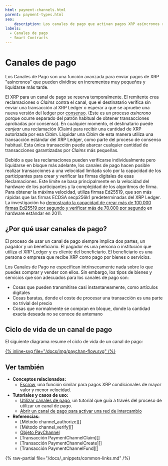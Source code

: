 ```yaml
---
html: payment-channels.html
parent: payment-types.html
seo:
    description: Los canales de pago que activan pagos XRP asíncronos rápidos que pueden dividirse en incrementos muy pequeños y liquidarse más después.
labels:
  - Canales de pago
  - Smart Contracts
---
```

# Canales de pago

Los Canales de Pago son una función avanzada para enviar pagos de XRP "asíncronos" que pueden dividirse en incrementos muy pequeños y liquidarse más tarde.

El XRP para un canal de pago se reserva temporalmente. El remitente crea reclamaciones o _Claims_ contra el canal, que el destinatario verifica sin enviar una transacción al XRP Ledger o esperar a que se apruebe una nueva versión del ledger por [consenso](../consensus-protocol/index.md). (Este es un proceso _asíncrono_ porque ocurre separado del patrón habitual de obtener transacciones aprobadas por consenso). En cualquier momento, el destinatario puede _canjear_ una reclamación (Claim) para recibir una cantidad de XRP autorizada por esa _Claim_. Liquidar una _Claim_ de esta manera utiliza una transacción estándar del XRP Ledger, como parte del proceso de consenso habitual. Esta única transacción puede abarcar cualquier cantidad de transacciones garantizadas por _Claims_ más pequeñas.

Debido a que las reclamaciones pueden verificarse individualmente pero liquidarse en bloque más adelante, los canales de pago hacen posible realizar transacciones a una velocidad limitada solo por la capacidad de los participantes para crear y verificar las firmas digitales de esas Reclamaciones. Este límite se basa principalmente en la velocidad del hardware de los participantes y la complejidad de los algoritmos de firma. Para obtener la máxima velocidad, utiliza firmas Ed25519, que son más rápidas que las firmas ECDSA secp256k1 predeterminadas del XRP Ledger. La investigación ha [demostrado la capacidad de crear más de 100.000 firmas Ed25519 por segundo y verificar más de 70.000 por segundo](https://ed25519.cr.yp.to/ed25519-20110926.pdf) en hardware estándar en 2011.


## ¿Por qué usar canales de pago?

El proceso de usar un canal de pago siempre implica dos partes, un pagador y un beneficiario. El pagador es una persona o institución que utiliza el XRP Ledger y es cliente del beneficiario. El beneficiario es una persona o empresa que recibe XRP como pago por bienes o servicios.

Los Canales de Pago no especifican intrínsecamente nada sobre lo que puedes comprar y vender con ellos. Sin embargo, los tipos de bienes y servicios que son adecuados para los canales de pago son:

- Cosas que pueden transmitirse casi instantaneamente, como artículos digitales
- Cosas baratas, donde el coste de procesar una transacción es una parte no trivial del precio
- Cosas que normalmente se compran en bloque, donde la cantidad exacta deseada no se conoce de antemano


## Ciclo de vida de un canal de pago

El siguiente diagrama resume el ciclo de vida de un canal de pago:

[{% inline-svg file="/docs/img/paychan-flow.svg" /%}](/docs/img/paychan-flow.svg "Diagrama de flujo de un canal de pago")


## Ver también

- **Conceptos relacionados:**
    - [Escrow](escrow.md), una función similar para pagos XRP condicionales de mayor valor y menor velocidad.
- **Tutoriales y casos de uso:**
    - [Utilizar canales de pago](../../tutorials/how-tos/use-specialized-payment-types/use-payment-channels/index.md), un tutorial que guía a través del proceso de utilizar un canal de pago.
    - [Abrir un canal de pago para activar una red de intercambio](../../tutorials/how-tos/use-specialized-payment-types/use-payment-channels/open-a-payment-channel-to-enable-an-inter-exchange-network.md)
- **Referencias:**
    - [Método channel_authorize][]
    - [Método channel_verify][]
    - [Objeto PayChannel](../../references/protocol/ledger-data/ledger-entry-types/paychannel.md)
    - [Transacción PaymentChannelClaim][]
    - [Transacción PaymentChannelCreate][]
    - [Transacción PaymentChannelFund][]

{% raw-partial file="/docs/_snippets/common-links.md" /%}

